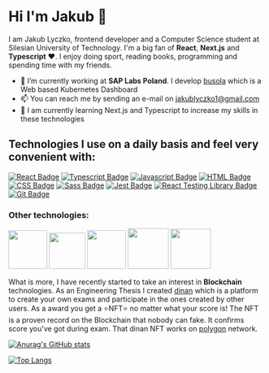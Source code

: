 # Hi I'm Jakub 👋

I am Jakub Lyczko, frontend developer and a Computer Science student at Silesian University of Technology. I'm a big fan of **React**, **Next.js** and **Typescript** ❤️. I enjoy doing sport, reading books, programming and spending time with my friends.

- 🔭 I’m currently working at **SAP Labs Poland**. I develop [busola](https://github.com/kyma-project/busola) which is a Web based Kubernetes Dashboard
- 📫 You can reach me by sending an e-mail on jakublyczko1@gmail.com
- 📗 I am currently learning Next.js and Typescript to increase my skills in these technologies

## Technologies I use on a daily basis and feel very convenient with:

[![React Badge](https://img.shields.io/badge/-React-61DBFB?style=for-the-badge&labelColor=black&logo=react&logoColor=61DBFB)](https://reactjs.org) [![Typescript Badge](https://img.shields.io/badge/-Typescript-007acc?style=for-the-badge&labelColor=black&logo=typescript&logoColor=007acc)](https://www.typescriptlang.org) [![Javascript Badge](https://img.shields.io/badge/JavaScript-F7DF1E?style=for-the-badge&logo=javascript&logoColor=black)](https://www.javascript.com/) [![HTML Badge](https://img.shields.io/badge/HTML5-E34F26?style=for-the-badge&logo=html5&logoColor=white)](https://www.w3schools.com/html/) [![CSS Badge](https://img.shields.io/badge/CSS3-1572B6?style=for-the-badge&logo=css3&logoColor=white)](https://www.w3schools.com/css/) [![Sass Badge](https://img.shields.io/badge/Sass-CC6699?style=for-the-badge&logo=sass&logoColor=white)](https://sass-lang.com/) [![Jest Badge](https://img.shields.io/badge/Jest-323330?style=for-the-badge&logo=Jest&logoColor=white)](https://jestjs.io/)
[![React Testing Library Badge](https://img.shields.io/badge/testing%20library-323330?style=for-the-badge&logo=testing-library&logoColor=red)](https://testing-library.com/)
[![Git Badge](https://img.shields.io/badge/GIT-E44C30?style=for-the-badge&logo=git&logoColor=white)](https://git-scm.com/)

### Other technologies:

<a href="https://nextjs.org/"><img width="76px" src="https://gorzelinski.com/static/1db41e3ecd311724a15306b270d99dd9/6e87d/next-js-logo.png"/><a/>
<a href="https://www.docker.com/"><img width="71px" src="https://www.mirantis.com/wp-content/uploads/2021/11/docker-blog-image.png"/><a/>
<a href="https://www.cypress.io/"><img width="76px" src="https://www.cypress.io/static/8fb8a1db3cdc0b289fad927694ecb415/cypress-io-logo-social-share.png"/><a/>
 <a href="https://kubernetes.io/"><img width="80px" src="https://www.vectorlogo.zone/logos/kubernetes/kubernetes-ar21.png"/><a/>
<a href="https://nodejs.org/en/"><img width="79px" src="https://www.vectorlogo.zone/logos/nodejs/nodejs-ar21.png"/><a/>

What is more, I have recently started to take an interest in **Blockchain** technologies. As an Engineering Thesis I created [dinan](https://github.com/Lyczeq/dinan) which is a platform to create your own exams and participate in the ones created by other users. As a award you get  a ⭐NFT⭐ no matter what your score is! The NFT is a proven record on the Blockchain that nobody can fake. It confirms score you've got during exam. That dinan NFT works on [polygon](https://polygon.technology/) network.
 
[![Anurag's GitHub stats](https://github-readme-stats.vercel.app/api?username=Lyczeq&show_icons=true&theme=buefy)](https://github.com/anuraghazra/github-readme-stats)

[![Top Langs](https://github-readme-stats.vercel.app/api/top-langs/?username=Lyczeq&layout=compact)](https://github.com/anuraghazra/github-readme-stats)


<!--
**Lyczeq/Lyczeq** is a ✨ _special_ ✨ repository because its `README.md` (this file) appears on your GitHub profile.

Here are some ideas to get you started:


- 🌱 I’m currently learning ...
- 👯 I’m looking to collaborate on ...
- 🤔 I’m looking for help with ...
- 💬 Ask me about ...

- 😄 Pronouns: ...
- ⚡ Fun fact: ...
-->
